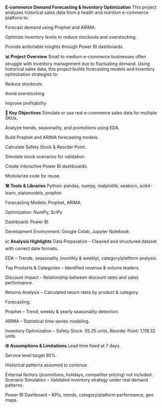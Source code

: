 **E-commerce Demand Forecasting & Inventory Optimization**
This project analyzes historical sales data from a health and nutrition e-commerce platform to:

Forecast demand using Prophet and ARIMA.

Optimize inventory levels to reduce stockouts and overstocking.

Provide actionable insights through Power BI dashboards.

**📊 Project Overview**
Small to medium e-commerce businesses often struggle with inventory management due to fluctuating demand.
Using historical sales data, this project builds forecasting models and inventory optimization strategies to:

Reduce stockouts

Avoid overstocking

Improve profitability

**📌 Key Objectives**
Simulate or use real e-commerce sales data for multiple SKUs.

Analyze trends, seasonality, and promotions using EDA.

Build Prophet and ARIMA forecasting models.

Calculate Safety Stock & Reorder Point.

Simulate stock scenarios for validation.

Create interactive Power BI dashboards.

Modularize code for reuse.

**🛠 Tools & Libraries**
Python: pandas, numpy, matplotlib, seaborn, scikit-learn, statsmodels, prophet

Forecasting Models: Prophet, ARIMA

Optimization: NumPy, SciPy

Dashboard: Power BI

Development Environment: Google Colab, Jupyter Notebook

**📈 Analysis Highlights**
Data Preparation – Cleaned and structured dataset with correct date formats.

EDA – Trends, seasonality (monthly & weekly), category/platform analysis.

Top Products & Categories – Identified revenue & volume leaders.

Discount Impact – Relationship between discount rates and sales performance.

Returns Analysis – Calculated return rates by product & category.

Forecasting:

Prophet – Trend, weekly & yearly seasonality detection.

ARIMA – Statistical time-series modeling.

Inventory Optimization – Safety Stock: 55.25 units, Reorder Point: 1,116.32 units.

**⚙️ Assumptions & Limitations**
Lead time fixed at 7 days.

Service level target 95%.

Historical patterns assumed to continue.

External factors (promotions, holidays, competitor pricing) not included.
Scenario Simulation – Validated inventory strategy under real demand patterns.

Power BI Dashboard – KPIs, trends, category/platform performance, geo maps.
